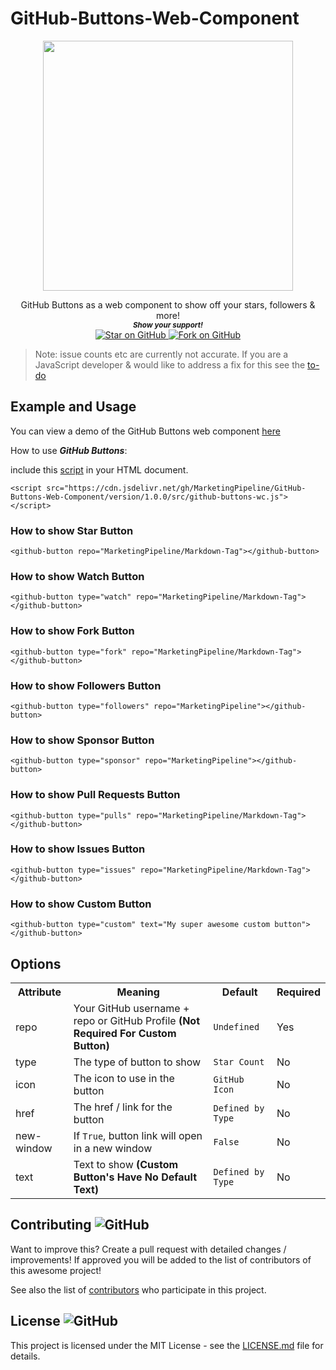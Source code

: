 # GitHub-Buttons-Web-Component

<p align="center">
  <img height="400" src="https://user-images.githubusercontent.com/86180097/187365958-218d0b59-9ca1-4650-b7b7-c82ea67080b1.png" />
</p>
                                                                     


   <p align="center">
    GitHub Buttons as a web component to show off your stars, followers & more!

  
  <br>
  <small> <b><i>Show your support!</i> </b></small>
  <br>
   <a href="https://github.com/MarketingPipeline/GitHub-Buttons-Web-Component">
    <img title="Star on GitHub" src="https://img.shields.io/github/stars/MarketingPipeline/GitHub-Buttons-Web-Component.svg?style=social&label=Star">
  </a>
  <a href="https://github.com/MarketingPipeline/GitHub-Buttons-Web-Component/fork">
    <img title="Fork on GitHub" src="https://img.shields.io/github/forks/MarketingPipeline/GitHub-Buttons-Web-Component.svg?style=social&label=Fork">
  </a>
   </p>  
   
   
> Note: issue counts etc are currently not accurate. If you are a JavaScript developer & would like to address a fix for this see the [to-do](.github/TO-DO.md)

## Example and Usage

You can view a demo of the GitHub Buttons web component [here](https://marketingpipeline.github.io/GitHub-Buttons-Web-Component/)


How to use <b><i>GitHub Buttons</b></i>:

   include this [script](https://github.com/MarketingPipeline/GitHub-Buttons-Web-Component/blob/main/version/1.0.0/src/github-buttons-wc.js)  in your HTML document.
         
    <script src="https://cdn.jsdelivr.net/gh/MarketingPipeline/GitHub-Buttons-Web-Component/version/1.0.0/src/github-buttons-wc.js"></script>    



### How to show Star Button

    <github-button repo="MarketingPipeline/Markdown-Tag"></github-button>
 
 
### How to show Watch Button
 
    <github-button type="watch" repo="MarketingPipeline/Markdown-Tag"></github-button>


### How to show Fork Button

    <github-button type="fork" repo="MarketingPipeline/Markdown-Tag"></github-button>



### How to show Followers Button

    <github-button type="followers" repo="MarketingPipeline"></github-button>



### How to show Sponsor Button

    <github-button type="sponsor" repo="MarketingPipeline"></github-button>


### How to show Pull Requests Button

    <github-button type="pulls" repo="MarketingPipeline/Markdown-Tag"></github-button>


### How to show Issues Button

    <github-button type="issues" repo="MarketingPipeline/Markdown-Tag"></github-button>
        

### How to show Custom Button

    <github-button type="custom" text="My super awesome custom button"></github-button>


## Options


<table>
<tr>
<th>Attribute</th>
<th>Meaning</th>
<th>Default</th>
<th>Required</th>
</tr>
<tr>
<td>repo</td>
 <td> Your GitHub username + repo or GitHub Profile <b>(Not Required For Custom Button)</b></td>
<td><code>Undefined</code></td>
<td>Yes</td>
</tr>


<tr>
<td>type</td>
              <td>The type of button to show </code></td>
<td><code>Star Count</code></td>
<td>No</td>
</tr>




<tr>
<td>icon</td>
<td>The icon to use in the button </td>
<td><code>GitHub Icon</code></td>
<td>No</td>
</tr>


<tr>
<td>href</td>
<td>The href / link for the button</td>
<td><code>Defined by Type</code></td>
<td>No</td>
</tr>


<tr>
<td>new-window</td>
<td>If                    <code>True</code>, button link will open in a new window</td>
<td><code>False</code></td>
<td>No</td>
</tr>


 
<tr>
<td>text</td>
<td>Text to show <b>(Custom Button's Have No Default Text)</b></td>
<td><code>Defined by Type</code></td>
<td>No</td>
</tr>





</table>




## Contributing ![GitHub](https://img.shields.io/github/contributors/MarketingPipeline/GitHub-Buttons-Web-Component)

Want to improve this? Create a pull request with detailed changes / improvements! If approved you will be added to the list of contributors of this awesome project!


See also the list of
[contributors](https://github.com/MarketingPipeline/GitHub-Buttons-Web-Component/graphs/contributors) who
participate in this project.

## License ![GitHub](https://img.shields.io/github/license/MarketingPipeline/GitHub-Buttons-Web-Component)

This project is licensed under the MIT License - see the
[LICENSE.md](https://github.com/MarketingPipeline/GitHub-Buttons-Web-Component/blob/main/LICENSE) file for
details.
